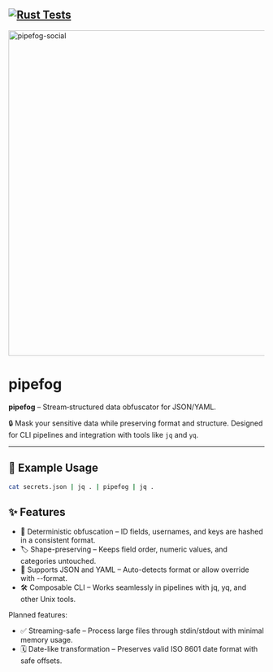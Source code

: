 [![Rust Tests](https://github.com/renatgalimov/pipefog/actions/workflows/tests.yml/badge.svg)](https://github.com/renatgalimov/pipefog/actions/workflows/tests.yml)
----

<img width="1280" height="640" alt="pipefog-social" src="https://github.com/user-attachments/assets/a210fa94-fe76-49c3-9b14-7d21bd2c4281" />

# pipefog

**pipefog** – Stream‑structured data obfuscator for JSON/YAML.

🔒 Mask your sensitive data while preserving format and structure. Designed for CLI pipelines and integration with tools like `jq` and `yq`.

---

## 🚀 Example Usage

```bash
cat secrets.json | jq . | pipefog | jq .
```

## ✨ Features

- 🔐 Deterministic obfuscation – ID fields, usernames, and keys are hashed in a consistent format.
- 🏷️ Shape-preserving – Keeps field order, numeric values, and categories untouched.
- 🧩 Supports JSON and YAML – Auto-detects format or allow override with --format.
- 🛠️ Composable CLI – Works seamlessly in pipelines with jq, yq, and other Unix tools.

Planned features:

- ✅ Streaming-safe – Process large files through stdin/stdout with minimal memory usage.
- 🗓️ Date-like transformation – Preserves valid ISO 8601 date format with safe offsets.
